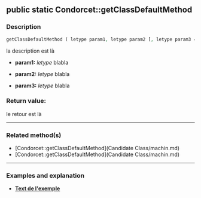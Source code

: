 ## public static Condorcet::getClassDefaultMethod

### Description    

```php
getClassDefaultMethod ( letype param1, letype param2 [, letype param3 = 1] )
```

la description
est là    
- **param1:** *letype* blabla

- **param2:** *letype* blabla

- **param3:** *letype* blabla



### Return value:   

le retour
est là


---------------------------------------

### Related method(s)      

* [Condorcet::getClassDefaultMethod](Candidate Class/machin.md)    
* [Condorcet::getClassDefaultMethod](Candidate Class/machin.md)    

---------------------------------------

### Examples and explanation

* **[Text de l'exemple](link)**    
